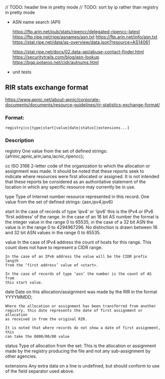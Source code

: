 // TODO: header line in pretty mode
// TODO: sort by ip rather than registry in pretty mode

- ASN name search (API)

	https://ftp.arin.net/pub/stats/ripencc/delegated-ripencc-latest
	https://ftp.ripe.net/ripe/asnames/asn.txt
	https://ftp.arin.net/info/asn.txt
	https://stat.ripe.net/data/as-overview/data.json?resource=AS14061

	https://stat.ripe.net/docs/02.data-api/abuse-contact-finder.html
	https://securitytrails.com/blog/asn-lookup
	https://bgp.potaroo.net/cidr/autnums.html

- unit tests

## RIR stats exchange format

https://www.apnic.net/about-apnic/corporate-documents/documents/resource-guidelines/rir-statistics-exchange-format/

### Format:

    registry|cc|type|start|value|date|status[|extensions...]

### Description

registry
    One value from the set of defined strings:
    {afrinic,apnic,arin,iana,lacnic,ripencc};

cc
    ISO 3166 2-letter code of the organization to which the allocation or
    assignment was made. It should be noted that these reports seek to indicate
    where resources were first allocated or assigned. It is not intended that
    these reports be considered as an authoritative statement of the location
    in which any specific resource may currently be in use.

type
    Type of Internet number resource represented in this record. One value from
    the set of defined strings: {asn,ipv4,ipv6}

start
    In the case of records of type ‘ipv4’ or ‘ipv6’ this is the IPv4 or IPv6
    ‘first address’ of the range. In the case of an 16 bit AS number the format
    is the integer value in the range 0 to 65535, in the case of a 32 bit ASN
    the value is in the range 0 to 4294967296. No distinction is drawn between
    16 and 32 bit ASN values in the range 0 to 65535.

value
    In the case of IPv4 address the count of hosts for this range. This count
    does not have to represent a CIDR range.

    In the case of an IPv6 address the value will be the CIDR prefix length
    from the ‘first address’ value of <start>.

    In the case of records of type ‘asn’ the number is the count of AS from
    this start value.

date
    Date on this allocation/assignment was made by the RIR in the format
    YYYYMMDD;

    Where the allocation or assignment has been transferred from another
    registry, this date represents the date of first assignment or allocation
    as received in from the original RIR.

    It is noted that where records do not show a date of first assignment, this
    can take the 0000/00/00 value

status
    Type of allocation from the set: This is the allocation or assignment made
    by the registry producing the file and not any sub-assignment by other
    agencies.

extensions
    Any extra data on a line is undefined, but should conform to use of the
    field separator used above.
